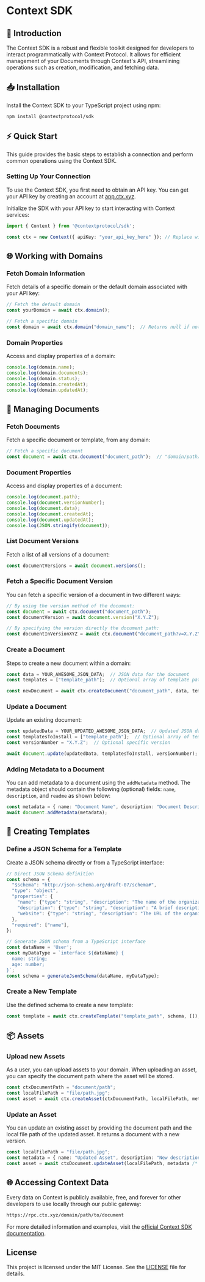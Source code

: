 
# Context SDK

## 🚀 Introduction
The Context SDK is a robust and flexible toolkit designed for developers to interact programmatically with Context Protocol. It allows for efficient management of your Documents through Context's API, streamlining operations such as creation, modification, and fetching data.



## 📥 Installation
Install the Context SDK to your TypeScript project using npm:

```bash
npm install @contextprotocol/sdk
```



## ⚡ Quick Start
This guide provides the basic steps to establish a connection and perform common operations using the Context SDK.

### Setting Up Your Connection
To use the Context SDK, you first need to obtain an API key. You can get your API key by creating an account at [app.ctx.xyz](https://app.ctx.xyz).

Initialize the SDK with your API key to start interacting with Context services:

```typescript
import { Context } from '@contextprotocol/sdk';

const ctx = new Context({ apiKey: "your_api_key_here" }); // Replace with your API key
```



## 🌐 Working with Domains

### Fetch Domain Information
Fetch details of a specific domain or the default domain associated with your API key:

```typescript
// Fetch the default domain
const yourDomain = await ctx.domain();

// Fetch a specific domain
const domain = await ctx.domain("domain_name");  // Returns null if not found
```

### Domain Properties
Access and display properties of a domain:

```typescript
console.log(domain.name);
console.log(domain.documents);
console.log(domain.status);
console.log(domain.createdAt);
console.log(domain.updatedAt);
```



## 📄 Managing Documents

### Fetch Documents
Fetch a specific document or template, from any domain:

```typescript
// Fetch a specific document
const document = await ctx.document("document_path");  // "domain/path/to/file"
```

### Document Properties
Access and display properties of a document:

```typescript
console.log(document.path);
console.log(document.versionNumber);
console.log(document.data);
console.log(document.createdAt);
console.log(document.updatedAt);
console.log(JSON.stringify(document));
```

### List Document Versions
Fetch a list of all versions of a document:

```typescript
const documentVersions = await document.versions();
```

### Fetch a Specific Document Version
You can fetch a specific version of a document in two different ways:

```typescript
// By using the version method of the document:
const document = await ctx.document("document_path");
const documentVersion = await document.version("X.Y.Z");

// By specifying the version directly the document path:
const documentInVersionXYZ = await ctx.document("document_path?v=X.Y.Z");
```

### Create a Document
Steps to create a new document within a domain:

```typescript
const data = YOUR_AWESOME_JSON_DATA;  // JSON data for the document
const templates = ["template_path"];  // Optional array of template paths

const newDocument = await ctx.createDocument("document_path", data, templates);
```

### Update a Document
Update an existing document:

```typescript
const updatedData = YOUR_UPDATED_AWESOME_JSON_DATA;  // Updated JSON data
const templatesToInstall = ["template_path"];  // Optional array of templates
const versionNumber = "X.Y.Z";  // Optional specific version

await document.update(updatedData, templatesToInstall, versionNumber);
```

### Adding Metadata to a Document
You can add metadata to a document using the `addMetadata` method. The metadata object should contain the following (optional) fields: `name`, `description`, and `readme` as shown below:

```typescript
const metadata = { name: "Document Name", description: "Document Description", readme: "Document Readme as markdown" };
await document.addMetadata(metadata);
```



## 📐 Creating Templates

### Define a JSON Schema for a Template
Create a JSON schema directly or from a TypeScript interface:

```typescript
// Direct JSON Schema definition
const schema = {
  "$schema": "http://json-schema.org/draft-07/schema#",
  "type": "object",
  "properties": {
    "name": {"type": "string", "description": "The name of the organization."},
    "description": {"type": "string", "description": "A brief description of the organization."},
    "website": {"type": "string", "description": "The URL of the organization's website.", "format": "uri"}
  },
  "required": ["name"],
};

// Generate JSON schema from a TypeScript interface
const dataName = 'User';
const myDataType = `interface ${dataName} {
  name: string;
  age: number;
}`;
const schema = generateJsonSchema(dataName, myDataType);
```

### Create a New Template
Use the defined schema to create a new template:

```typescript
const template = await ctx.createTemplate("template_path", schema, []);
```



## 📦 Assets

### Upload new Assets
As a user, you can upload assets to your domain. When uploading an asset, you can specify the document path where the asset will be stored.

```typescript
const ctxDocumentPath = "document/path";
const localFilePath = "file/path.jpg";
const asset = await ctx.createAsset(ctxDocumentPath, localFilePath, metadata /* optional */);
```

### Update an Asset
You can update an existing asset by providing the document path and the local file path of the updated asset. It returns a document with a new version.

```typescript
const localFilePath = "file/path.jpg";
const metadata = { name: "Updated Asset", description: "New description" };
const asset = await ctxDocument.updateAsset(localFilePath, metadata /* optional */);
```



## 🌐 Accessing Context Data

Every data on Context is publicly available, free, and forever for other developers to use locally through our public gateway:

```bash
https://rpc.ctx.xyz/domain/path/to/document
```

For more detailed information and examples, visit the [official Context SDK documentation](https://docs.ctx.xyz).



## License
This project is licensed under the MIT License. See the [LICENSE](LICENSE) file for details.
